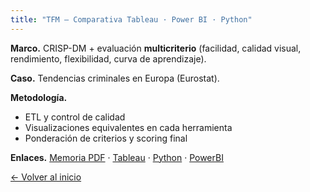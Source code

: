 ```yaml
---
title: "TFM — Comparativa Tableau · Power BI · Python"
---
```


**Marco.** CRISP-DM + evaluación **multicriterio** (facilidad, calidad visual, rendimiento, flexibilidad, curva de aprendizaje).

**Caso.** Tendencias criminales en Europa (Eurostat).

**Metodología.**
- ETL y control de calidad
- Visualizaciones equivalentes en cada herramienta
- Ponderación de criterios y scoring final


**Enlaces.** [Memoria PDF](/assets/tfm/Susana_Barrera_Garcia.pdf) · [Tableau](/TFMRepository/Tableau+cleaneddatasets.zip) · [Python](/TFMRepository/Python+plotly.ipynb) · [PowerBI](/TFMRepository/powerbi.pbix)




[← Volver al inicio](/)
